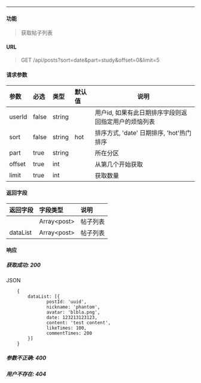 -----------

#### 功能

> 获取帖子列表

#### URL

> GET /api/posts?sort=date&part=study&offset=0&limit=5

#### 请求参数

|参数|必选|类型|默认值|说明|
|:----- |:-------|:-----|:-----|----- |
|userId| false | string | | 用户id, 如果有此日期排序字段则返回指定用户的烦恼列表|
|sort |false |string|hot|排序方式, 'date' 日期排序, 'hot'热门排序|
|part| true | string | | 所在分区|
|offset| true| int| | 从第几个开始获取|
|limit| true| int| | 获取数量|

#### 返回字段

|返回字段|字段类型|说明 |
|:----- |:------|:----------------------------- |
| | Array\<post> | 帖子列表 |
|dataList | Array\<post> | 帖子列表 |

#### 响应
##### 获取成功: 200
JSON
```
    {
        dataList: [{
               postId: 'uuid',
               nickname: 'phantom',
               avatar: 'blbla.png',
               date: 123213123123,
               content: 'test content',
               likeTimes: 100,
               commentTimes: 200
        }]
    }
```
##### 参数不正确: 400
##### 用户不存在: 404

